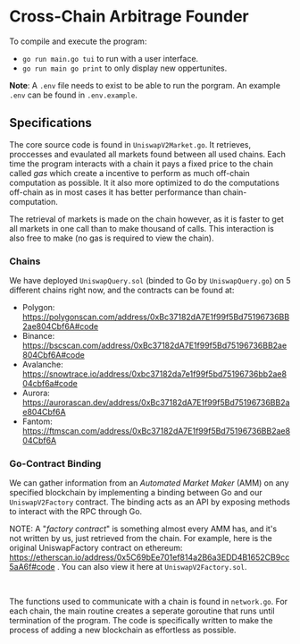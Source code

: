 # Cross-Chain Arbitrage Founder

To compile and execute the program:

* `go run main.go tui` to run with a user interface.
* `go run main go print` to only display new oppertunites.

**Note**: A `.env` file needs to exist to be able to run the porgram. An example `.env` can be found in `.env.example`.

## Specifications

The core source code is found in `UniswapV2Market.go`. It retrieves, proccesses and evaulated all markets found between all used chains. Each time the program interacts with a chain it pays a fixed price to the chain called *gas* which create a incentive to perform as much off-chain computation as possible. It it also more optimized to do the computations off-chain as in most cases it has better performance than chain-computation.

The retrieval of markets is made on the chain however, as it is faster to get all markets in one call than to make thousand of calls. This interaction is also free to make (no gas is required to view the chain). 

### Chains
We have deployed `UniswapQuery.sol` (binded to Go by `UniswapQuery.go`) on 5 different chains right now, and the contracts can be found at:

- Polygon: https://polygonscan.com/address/0xBc37182dA7E1f99f5Bd75196736BB2ae804Cbf6A#code
- Binance: https://bscscan.com/address/0xBc37182dA7E1f99f5Bd75196736BB2ae804Cbf6A#code
- Avalanche: https://snowtrace.io/address/0xbc37182da7e1f99f5bd75196736bb2ae804cbf6a#code
- Aurora: https://aurorascan.dev/address/0xBc37182dA7E1f99f5Bd75196736BB2ae804Cbf6A
- Fantom: https://ftmscan.com/address/0xBc37182dA7E1f99f5Bd75196736BB2ae804Cbf6A

### Go-Contract Binding

We can gather information from an *Automated Market Maker* (AMM) on any specified blockchain by implementing a binding between Go and our `UniswapV2Factory` contract. The binding acts as an API by exposing methods to interact with the RPC through Go.

NOTE: A "*factory contract*" is something almost every AMM has, and it's not written by us, just retrieved from the chain. For example, here is the original UniswapFactory contract on ethereum: https://etherscan.io/address/0x5C69bEe701ef814a2B6a3EDD4B1652CB9cc5aA6f#code . You can also view it here at `UniswapV2Factory.sol`.

<br>

The functions used to communicate with a chain is found in `network.go`. For each chain, the main routine creates a seperate goroutine that runs until termination of the program. The code is specifically written to make the process of adding a new blockchain as effortless as possible.

<br>

